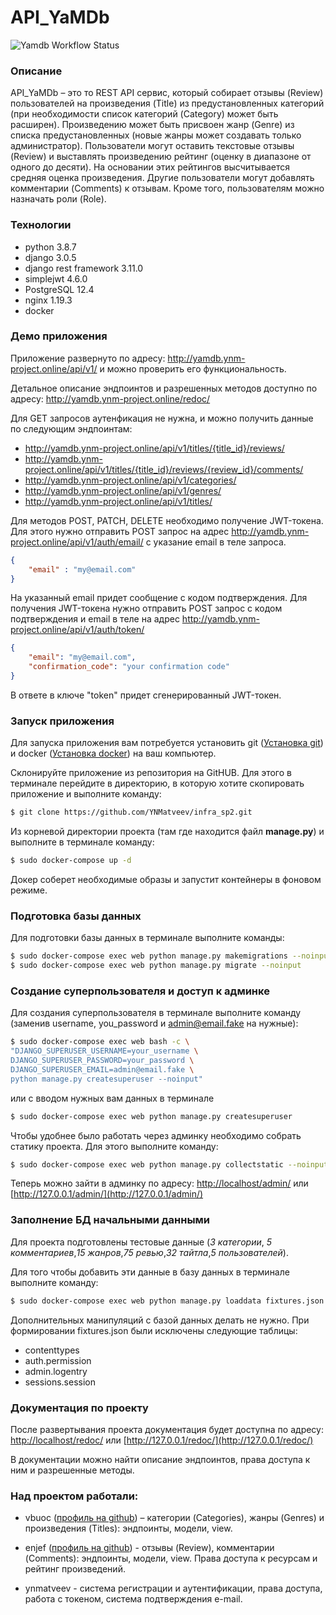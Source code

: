 # API_YaMDb

![Yamdb Workflow Status](https://github.com/ynmatveev/yamdb_final/actions/workflows/yamdb_workflow.yml/badge.svg?branch=master&event=push)

### Описание


API_YaMDb – это то REST API сервис, который собирает отзывы (Review) пользователей на произведения (Title) из предустановленных категорий (при необходимости список категорий (Category) может быть расширен).
Произведению может быть присвоен жанр (Genre) из списка предустановленных (новые жанры может создавать только администратор).
Пользователи могут оставить текстовые отзывы (Review) и выставлять произведению рейтинг (оценку в диапазоне от одного до десяти). На основании этих рейтингов высчитывается средняя оценка произведения.
Другие пользователи могут добавлять комментарии (Comments) к отзывам.
Кроме того, пользователям можно назначать роли (Role).

### Технологии
- python 3.8.7
- django 3.0.5
- django rest framework 3.11.0
- simplejwt 4.6.0
- PostgreSQL 12.4
- nginx 1.19.3
- docker

### Демо приложения

 Приложение развернуто по адресу: http://yamdb.ynm-project.online/api/v1/ и можно проверить его функциональность.

 Детальное описание эндпоинтов и разрешенных методов доступно по адресу: http://yamdb.ynm-project.online/redoc/

 Для GET запросов аутенфикация не нужна, и можно получить данные по следующим эндпоинтам:

 - http://yamdb.ynm-project.online/api/v1/titles/{title_id}/reviews/
 - http://yamdb.ynm-project.online/api/v1/titles/{title_id}/reviews/{review_id}/comments/
 - http://yamdb.ynm-project.online/api/v1/categories/
 - http://yamdb.ynm-project.online/api/v1/genres/
 - http://yamdb.ynm-project.online/api/v1/titles/

Для методов POST, PATCH, DELETE необходимо получение JWT-токена. Для этого нужно отправить
POST запрос на адрес http://yamdb.ynm-project.online/api/v1/auth/email/ с указание email в теле запроса.

```json
{
    "email" : "my@email.com"
}
```

На указанный email придет сообщение с кодом подтверждения.
Для получения JWT-токена нужно отправить POST запрос с кодом подтверждения и email в теле на адрес http://yamdb.ynm-project.online/api/v1/auth/token/

```json
{
    "email": "my@email.com",
    "confirmation_code": "your confirmation code"
}
```

В ответе в ключе "token" придет сгенерированный JWT-токен.

### Запуск приложения

Для запуска приложения вам потребуется установить git ([Установка git](https://git-scm.com/book/ru/v2/Введение-Установка-Git))  и docker ([Установка docker](https://www.docker.com/get-started)) на ваш компьютер.


Склонируйте приложение из репозитория на GitHUB. Для этого в терминале перейдите в директорию, в которую хотите скопировать приложение и выполните команду:

```bash
$ git clone https://github.com/YNMatveev/infra_sp2.git
```

Из корневой директории проекта (там где находится файл **manage.py**) и
выполните в терминале команду:

```bash
$ sudo docker-compose up -d
```

Докер соберет необходимые образы и запустит контейнеры в фоновом режиме.

### Подготовка базы данных

Для подготовки базы данных в терминале выполните команды:
```bash
$ sudo docker-compose exec web python manage.py makemigrations --noinput
$ sudo docker-compose exec web python manage.py migrate --noinput
```

### Создание суперпользователя и доступ к админке
Для создания суперпользователя в терминале выполните команду (заменив username, you_password и admin@email.fake на нужные):

```bash
$ sudo docker-compose exec web bash -c \
"DJANGO_SUPERUSER_USERNAME=your_username \
DJANGO_SUPERUSER_PASSWORD=your_password \
DJANGO_SUPERUSER_EMAIL=admin@email.fake \
python manage.py createsuperuser --noinput"
```
или с вводом нужных вам данных в терминале

```bash
$ sudo docker-compose exec web python manage.py createsuperuser
```

Чтобы удобнее было работать через админку необходимо собрать статику проекта. Для этого выполните команду:

```bash
$ sudo docker-compose exec web python manage.py collectstatic --noinput
```


Теперь можно зайти в админку по адресу:
[http://localhost/admin/](http://localhost/admin/) или [http://127.0.0.1/admin/](http://127.0.0.1/admin/)

### Заполнение БД начальными данными
Для проекта подготовлены тестовые данные (_3 категории_, _5 комментариев_,_15 жанров_,_75 ревью_,_32 тайтла_,_5 пользователей_).

Для того чтобы добавить эти данные в базу данных в терминале выполните команду:

```bash
$ sudo docker-compose exec web python manage.py loaddata fixtures.json
```

Дополнительных манипуляций с базой данных делать не нужно. При формировании fixtures.json были исключены следующие таблицы:
- contenttypes
- auth.permission
- admin.logentry
- sessions.session

### Документация по проекту
После развертывания проекта документация будет доступна по адресу:
[http://localhost/redoc/](http://localhost/redoc/) или [http://127.0.0.1/redoc/](http://127.0.0.1/redoc/)

В документации можно найти описание эндпоинтов, права доступа к ним и разрешенные методы.

### Над проектом работали:

* vbuoc ([профиль на github](https://github.com/vbuoc)) – категории (Categories), жанры (Genres) и произведения (Titles): эндпоинты, модели, view.

* enjef ([профиль на github](https://github.com/Enjef)) - отзывы (Review), комментарии (Comments): эндпоинты, модели, view. Права доступа к ресурсам и рейтинг произведений.

* ynmatveev - система регистрации и аутентификации, права доступа, работа с токеном, система подтверждения e-mail.
